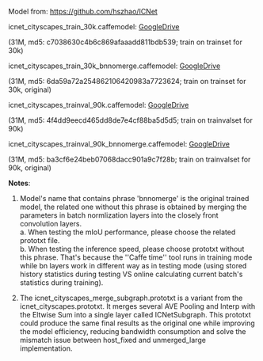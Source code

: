Model from: https://github.com/hszhao/ICNet

icnet_cityscapes_train_30k.caffemodel: [GoogleDrive](https://drive.google.com/open?id=0BzaU285cX7TCRXpXMnVIbXdfaW8)

(31M, md5: c7038630c4b6c869afaaadd811bdb539; train on trainset for 30k)

icnet_cityscapes_train_30k_bnnomerge.caffemodel: [GoogleDrive](https://drive.google.com/open?id=0BzaU285cX7TCSW9tZlQ2Q0pFeG8)

(31M, md5: 6da59a72a254862106420983a7723624; train on trainset for 30k, original)

icnet_cityscapes_trainval_90k.caffemodel: [GoogleDrive](https://drive.google.com/open?id=0BzaU285cX7TCTFVpZWJINi1Iblk)

(31M, md5: 4f4dd9eecd465dd8de7e4cf88ba5d5d5; train on trainvalset for 90k)

icnet_cityscapes_trainval_90k_bnnomerge.caffemodel: [GoogleDrive](https://drive.google.com/open?id=0BzaU285cX7TCQlpJMkFIYmdjc1U)

(31M, md5: ba3cf6e24beb07068dacc901a9c7f28b; train on trainvalset for 90k, original)

**Notes**:   
1. Model's name that contains phrase 'bnnomerge' is the original trained model, the related one without this phrase is obtained by merging the parameters in batch normlization layers into the closely front convolution layers.  
    a. When testing the mIoU performance, please choose the related prototxt file.   
    b. When testing the inference speed, please choose prototxt without this phrase. That's because the ''Caffe time'' tool runs in training mode while bn layers work in different way as in testing mode (using stored history statistics during testing VS online calculating current batch's statistics during training).  

2. The icnet_cityscapes_merge_subgraph.prototxt is a variant from the icnet_cityscapes.prototxt. It merges several AVE Pooling and Interp with the Eltwise Sum into a single layer called ICNetSubgraph. This prototxt could produce the same final results as the original one while improving the model efficiency, reducing bandwidth consumption and solve the mismatch issue between host_fixed and unmerged_large implementation.

